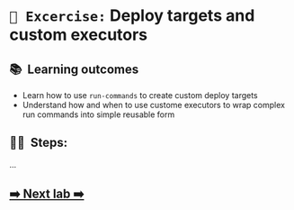 # `📖 Excercise:` Deploy targets and custom executors

## 📚&nbsp;&nbsp;**Learning outcomes**
- Learn how to use `run-commands` to create custom deploy targets
- Understand how and when to use custome executors to wrap complex run commands into simple reusable form

## 🏋️‍♀️&nbsp;&nbsp;Steps:

...

## [➡️ Next lab ➡️](./)

